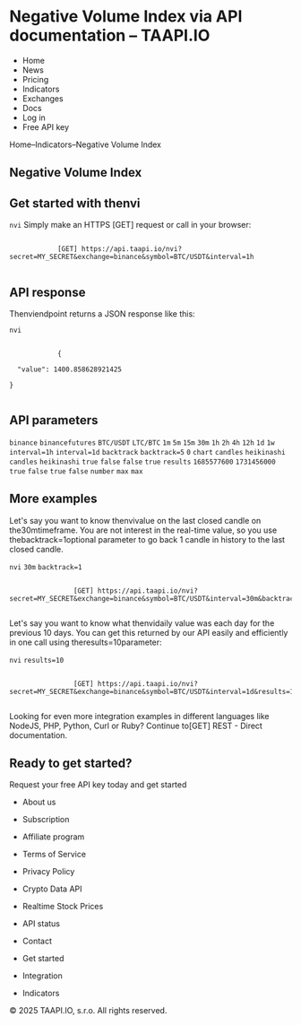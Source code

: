 # Negative Volume Index via API documentation – TAAPI.IO

- Home
- News
- Pricing
- Indicators
- Exchanges
- Docs
- Log in
- Free API key

Home–Indicators–Negative Volume Index


## Negative Volume Index

## Get started with thenvi
`nvi` Simply make an HTTPS [GET] request or call in your browser:


```

			[GET] https://api.taapi.io/nvi?secret=MY_SECRET&exchange=binance&symbol=BTC/USDT&interval=1h
		
```

## API response
Thenviendpoint returns a JSON response like this:

`nvi` 
```

			{
  "value": 1400.858628921425
}
		
```

## API parameters
`binance` `binancefutures` `BTC/USDT` `LTC/BTC` `1m` `5m` `15m` `30m` `1h` `2h` `4h` `12h` `1d` `1w` `interval=1h` `interval=1d` `backtrack` `backtrack=5` `0` `chart` `candles` `heikinashi` `candles` `heikinashi` `true` `false` `false` `true` `results` `1685577600` `1731456000` `true` `false` `true` `false` `number` `max` `max` 
## More examples
Let's say you want to know thenvivalue on the last closed candle on the30mtimeframe. You are not interest in the real-time value, so you use thebacktrack=1optional parameter to go back 1 candle in history to the last closed candle.

`nvi` `30m` `backtrack=1` 
```

				[GET] https://api.taapi.io/nvi?secret=MY_SECRET&exchange=binance&symbol=BTC/USDT&interval=30m&backtrack=1
			
```
Let's say you want to know what thenvidaily value was each day for the previous 10 days. You can get this returned by our API easily and efficiently in one call using theresults=10parameter:

`nvi` `results=10` 
```

				[GET] https://api.taapi.io/nvi?secret=MY_SECRET&exchange=binance&symbol=BTC/USDT&interval=1d&results=10
			
```
Looking for even more integration examples in different languages like NodeJS, PHP, Python, Curl or Ruby? Continue to[GET] REST - Direct documentation.


## Ready to get started?
Request your free API key today and get started

- About us
- Subscription
- Affiliate program
- Terms of Service
- Privacy Policy
- Crypto Data API
- Realtime Stock Prices
- API status
- Contact

- Get started
- Integration
- Indicators

© 2025 TAAPI.IO, s.r.o. All rights reserved.

